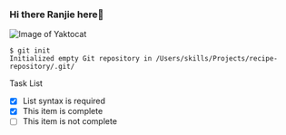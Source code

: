 ### Hi there Ranjie here👋

![Image of Yaktocat](https://octodex.github.com/images/yaktocat.png)

```
$ git init
Initialized empty Git repository in /Users/skills/Projects/recipe-repository/.git/
```

Task List
- [x] List syntax is required
- [x] This item is complete
- [ ] This item is not complete
